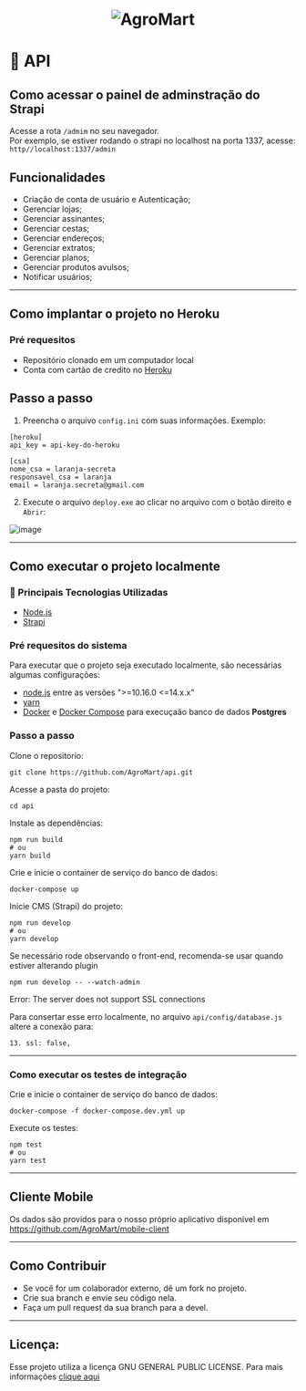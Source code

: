 <h1 align="center">
  <img alt="AgroMart" title="AgroMart" src="https://raw.githubusercontent.com/Hackathon-FGA-2020/Desafio-3-Grupo-6-mobile/master/src/assets/images/logo_0.5.png"/>
</h1>

# 🌱 API

## Como acessar o painel de adminstração do Strapi
Acesse a rota ``/admim`` no seu navegador.<br>
Por exemplo, se estiver rodando o strapi no localhost na porta 1337, acesse: <br>
``http//localhost:1337/admin``

## Funcionalidades
- Criação de conta de usuário e Autenticação;
- Gerenciar lojas;
- Gerenciar assinantes;
- Gerenciar cestas;
- Gerenciar endereços;
- Gerenciar extratos;
- Gerenciar planos;
- Gerenciar produtos avulsos;
- Notificar usuários;

---
## Como implantar o projeto no Heroku
### Pré requesitos 
- Repositório clonado em um computador local
- Conta com cartão de credito no [Heroku](https://dashboard.heroku.com/)

## Passo a passo

1. Preencha o arquivo `config.ini` com suas informações. Exemplo:

```
[heroku]
api_key = api-key-do-heroku

[csa]
nome_csa = laranja-secreta
responsavel_csa = laranja
email = laranja.secreta@gmail.com
```

2. Execute o arquivo `deploy.exe` ao clicar no arquivo com o botão direito e `Abrir`:

![image](https://user-images.githubusercontent.com/31159235/234134157-8782839a-4595-4619-9565-477aef97c232.png)

---
## Como executar o projeto localmente

### :rocket: Principais Tecnologias Utilizadas

- [Node.js](https://nodejs.org/en/)
- [Strapi](https://github.com/strapi/strapi)

### Pré requesitos do sistema
Para executar que o projeto seja executado localmente, são necessárias algumas configurações:
- [node.js](https://nodejs.org/en/) entre as versões ">=10.16.0 <=14.x.x"
- [yarn](https://yarnpkg.com/getting-started/install)
-  [Docker](https://docs.docker.com/engine/installation/) e [Docker Compose](https://docs.docker.com/compose/install/) para execuçaão banco de dados **Postgres**

### Passo a passo
Clone o repositorio:

```
git clone https://github.com/AgroMart/api.git
```

Acesse a pasta do projeto:

```
cd api
```

Instale as dependências:

```
npm run build
# ou
yarn build
```

Crie e inicie o container de serviço do banco de dados:

```
docker-compose up
```

Inicie CMS (Strapi) do projeto:

```
npm run develop
# ou
yarn develop
```

Se necessário rode observando o front-end, recomenda-se usar quando estiver alterando plugin

```
npm run develop -- --watch-admin
```

Error: The server does not support SSL connections

Para consertar esse erro localmente, no arquivo `api/config/database.js` altere a conexão para: 

```
13. ssl: false,
```
---
### Como executar os testes de integração

Crie e inicie o container de serviço do banco de dados:

```
docker-compose -f docker-compose.dev.yml up
```

Execute os testes:

```
npm test
# ou
yarn test
```

---
## Cliente Mobile

Os dados são providos para o nosso próprio aplicativo disponível em https://github.com/AgroMart/mobile-client

---

## Como Contribuir

- Se você for um colaborador externo, dê um fork no projeto.
- Crie sua branch e envie seu código nela.
- Faça um pull request da sua branch para a devel.

---

## Licença:

Esse projeto utiliza a licença GNU GENERAL PUBLIC LICENSE. Para mais informações [clique aqui](https://github.com/AgroMart/api/blob/master/LICENSE)
